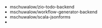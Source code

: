 - mschuwalow/zio-todo-backend
- mschuwalow/workflow-generator-backend
- mschuwalow/scala-jsonforms
- 
